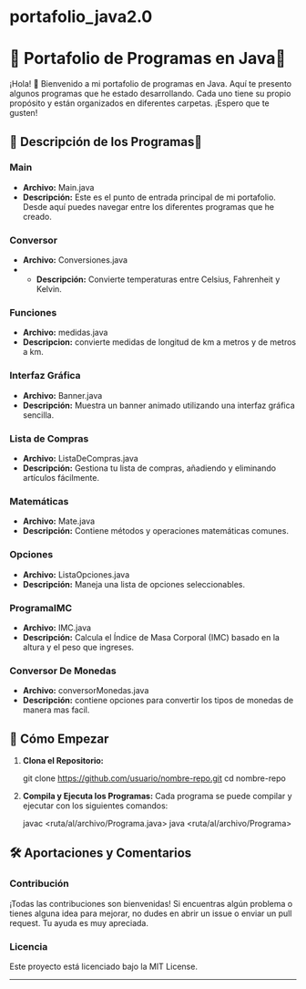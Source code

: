 # portafolio_java2.0
# 🌟 Portafolio de Programas en Java🌟

¡Hola! 🌸 Bienvenido a mi portafolio de programas en Java. Aquí te presento algunos programas que he estado desarrollando. Cada uno tiene su propio propósito y están organizados en diferentes carpetas. ¡Espero que te gusten!

## 🌟 Descripción de los Programas🌟

### **Main**
- **Archivo:** Main.java
- **Descripción:** Este es el punto de entrada principal de mi portafolio. Desde aquí puedes navegar entre los diferentes programas que he creado.

### **Conversor**
- **Archivo:** Conversiones.java
- - **Descripción:** Convierte temperaturas entre Celsius, Fahrenheit y Kelvin.


### **Funciones**
- **Archivo:** medidas.java
- **Descripcion:** convierte medidas de longitud de km a metros y de metros a km.


### **Interfaz Gráfica**
- **Archivo:** Banner.java
- **Descripción:** Muestra un banner animado utilizando una interfaz gráfica sencilla.

### **Lista de Compras**
- **Archivo:** ListaDeCompras.java
- **Descripción:** Gestiona tu lista de compras, añadiendo y eliminando artículos fácilmente.

### **Matemáticas**
- **Archivo:** Mate.java
- **Descripción:** Contiene métodos y operaciones matemáticas comunes.

### **Opciones**
- **Archivo:** ListaOpciones.java
- **Descripción:** Maneja una lista de opciones seleccionables.
### **ProgramaIMC**
- **Archivo:** IMC.java
- **Descripción:** Calcula el Índice de Masa Corporal (IMC) basado en la altura y el peso que ingreses.

### **Conversor De Monedas**
- **Archivo:** conversorMonedas.java
- **Descripción:** contiene opciones para convertir los tipos de monedas de manera mas facil.

## 🚀 Cómo Empezar
1. **Clona el Repositorio:**

   git clone https://github.com/usuario/nombre-repo.git
   cd nombre-repo


2. **Compila y Ejecuta los Programas:** Cada programa se puede compilar y ejecutar con los siguientes comandos:

   javac <ruta/al/archivo/Programa.java>
   java <ruta/al/archivo/Programa>

## 🛠️ Aportaciones y Comentarios

### **Contribución**
¡Todas las contribuciones son bienvenidas! Si encuentras algún problema o tienes alguna idea para mejorar, no dudes en abrir un issue o enviar un pull request. Tu ayuda es muy apreciada.

### **Licencia**
Este proyecto está licenciado bajo la MIT License.

---



